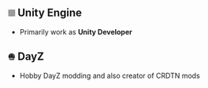 ## <img src="./images/unity.svg" alt="Unity" style="height: 14px; width:14px; filter: invert(48%) saturate(2476%) hue-rotate(86deg) brightness(118%) contrast(119%);" /> Unity Engine
- Primarily work as **Unity Developer**

## <img src="./images/dayz.png" alt="DayZ circle logo" style="height: 14px; width:14px;" /> DayZ
- Hobby DayZ modding and also creator of CRDTN mods

<!-- 

Here are some ideas to get you started:

- 🔭 I’m currently working on ...
- 🌱 I’m currently learning ...
- 👯 I’m looking to collaborate on ...
- 🤔 I’m looking for help with ...
- 💬 Ask me about ...
- 📫 How to reach me: ...
- 😄 Pronouns: ...

-->
